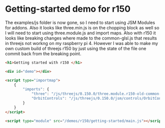 # Getting-started demo for r150

The examples/js folder is now gone, so I need to start using JSM Modules for addons. Also it looks like three.min.js is on the chopping block as well so I will need to start using three.module.js and import maps. Also with r150 it looks like breaking changes where made to the common-glsl.js that results in threejs not workng on my raspberry pi 4. However I was able to make my own custom build of threejs r150 by just using the state of the file one commit back from the breaking point.

```html
<h1>Getting started with r150 </h1>

<div id="demo"></div>

<script type="importmap">
    {
        "imports": {
            "three": "/js/threejs/0.150.0/three.module.r150-old-common-glsl.js",
            "OrbitControls": "/js/threejs/0.150.0/jsm/controls/OrbitControls.js"
        }
    }
</script>

<script type="module" src="/demos/r150/getting-started/main.js"></script>
```